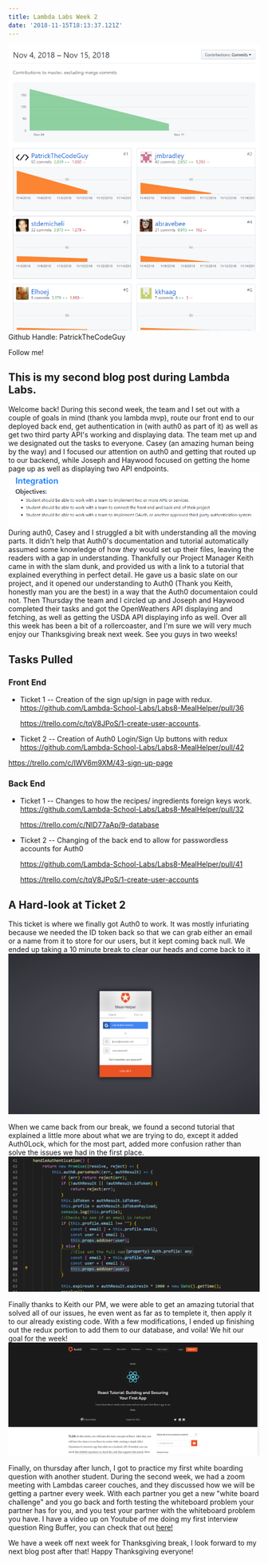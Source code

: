 ```yaml
---
title: Lambda Labs Week 2
date: '2018-11-15T18:13:37.121Z'
---
```


![Lambda Metrics](./week2chart.png)
Github Handle: PatrickTheCodeGuy

Follow me!

## This is my second blog post during Lambda Labs.

Welcome back! During this second week, the team and I set out with a couple of goals in mind (thank you lambda mvp), route our front end to our deployed back end, get authentication in (with auth0 as part of it) as well as get two third party API's working and displaying data. The team met up and we designated out the tasks to everyone. Casey (an amazing human being by the way) and I focused our attention on auth0 and getting that routed up to our backend, while Joseph and Haywood focused on getting the home page up as well as displaying two API endpoints.
![Week 2 Goals](./week2goals.png)
During auth0, Casey and I struggled a bit with understanding all the moving parts. It didn't help that Auth0's documentation and tutorial automatically assumed some knowledge of how _they_ would set up their files, leaving the readers with a gap in understanding. Thankfully our Project Manager Keith came in with the slam dunk, and provided us with a link to a tutorial that explained everything in perfect detail. He gave us a basic slate on our project, and it opened our understanding to Auth0 (Thank you Keith, honestly man you are the best) in a way that the Auth0 documentaion could not.
Then Thursday the team and I circled up and Joseph and Haywood completed their tasks and got the OpenWeathers API displaying and fetching, as well as getting the USDA API displaying info as well. Over all this week has been a bit of a rollercoaster, and I'm sure we will very much enjoy our Thanksgiving break next week. See you guys in two weeks!

## Tasks Pulled

### Front End

- Ticket 1
  -- Creation of the sign up/sign in page with redux.
  https://github.com/Lambda-School-Labs/Labs8-MealHelper/pull/36

  https://trello.com/c/tqV8JPoS/1-create-user-accounts.

- Ticket 2
  -- Creation of Auth0 Login/Sign Up buttons with redux
  https://github.com/Lambda-School-Labs/Labs8-MealHelper/pull/42

https://trello.com/c/IWV6m9XM/43-sign-up-page

### Back End

- Ticket 1
  -- Changes to how the recipes/ ingredients foreign keys work.
  https://github.com/Lambda-School-Labs/Labs8-MealHelper/pull/32

  https://trello.com/c/NID77aAp/9-database

- Ticket 2
  -- Changing of the back end to allow for passwordless accounts for Auth0

  https://github.com/Lambda-School-Labs/Labs8-MealHelper/pull/41

  https://trello.com/c/tqV8JPoS/1-create-user-accounts

## A Hard-look at Ticket 2

This ticket is where we finally got Auth0 to work. It was mostly infuriating because we needed the ID token back so that we can grab either an email or a name from it to store for our users, but it kept coming back null. We ended up taking a 10 minute break to clear our heads and come back to it
![Week 2 Auth](./week2auth.png)

When we came back from our break, we found a second tutorial that explained a little more about what we are trying to do, except it added Auth0Lock, which for the most part, added more confusion rather than solve the issues we had in the first place.
![Week 2 Code](./week2code.png)

Finally thanks to Keith our PM, we were able to get an amazing tutorial that solved all of our issues, he even went as far as to templete it, then apply it to our already existing code. With a few modifications, I ended up finishing out the redux portion to add them to our database, and voila! We hit our goal for the week!
![Tutorial](./week2tut.png)

Finally, on thursday after lunch, I got to practice my first white boarding question with another student. During the second week, we had a zoom meeting with Lambdas career couches, and they discussed how we will be getting a partner every week. With each partner you get a new "white board challenge" and you go back and forth testing the whiteboard problem your partner has for you, and you test your partner with the whiteboard problem you have. I have a video up on Youtube of me doing my first interview question Ring Buffer, you can check that out [here!](https://youtu.be/4vkR6B2uOrY)

We have a week off next week for Thanksgiving break, I look forward to my next blog post after that! Happy Thanksgiving everyone!
